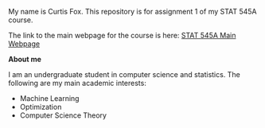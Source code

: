 My name is Curtis Fox. This repository is for assignment 1 of my STAT 545A course.

The link to the main webpage for the course is here: [STAT 545A Main Webpage](http://stat545.com/)

**About me**

I am an undergraduate student in computer science and statistics. The following are my main academic interests:

* Machine Learning
* Optimization
* Computer Science Theory

